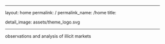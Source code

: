   ---
layout: home
permalink: /
permalink_name: /home
title:

detail_image: assets/theme_logo.svg

---
observations and analysis of illicit markets
